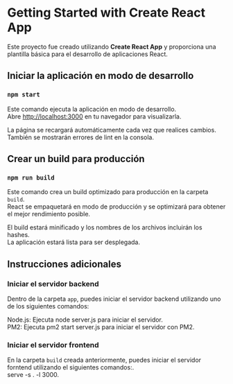# Getting Started with Create React App

Este proyecto fue creado utilizando **Create React App** y proporciona una plantilla básica para el desarrollo de aplicaciones React.

## Iniciar la aplicación en modo de desarrollo

### `npm start`

Este comando ejecuta la aplicación en modo de desarrollo.\
Abre [http://localhost:3000](http://localhost:3000) en tu navegador para visualizarla.

La página se recargará automáticamente cada vez que realices cambios.\
También se mostrarán errores de lint en la consola.

## Crear un build para producción

### `npm run build`

Este comando crea un build optimizado para producción en la carpeta `build`.\
React se empaquetará en modo de producción y se optimizará para obtener el mejor rendimiento posible.

El build estará minificado y los nombres de los archivos incluirán los hashes.\
La aplicación estará lista para ser desplegada.

## Instrucciones adicionales

### Iniciar el servidor backend

Dentro de la carpeta `app`, puedes iniciar el servidor backend utilizando uno de los siguientes comandos:

Node.js: Ejecuta node server.js para iniciar el servidor.\
PM2: Ejecuta pm2 start server.js para iniciar el servidor con PM2. 

### Iniciar el servidor frontend
En la carpeta `build` creada anteriormente, puedes iniciar el servidor forntend utilizando el siguientes comandos:.\
serve -s . -l 3000.

